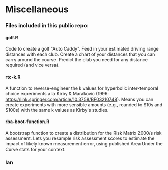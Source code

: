 # Miscellaneous

### Files included in this public repo:

#### golf.R
Code to create a golf "Auto Caddy". Feed in your estimated driving range distances with each club. Create a chart of your distances that you can carry around the course. Predict the club you need for any distance required (and vice versa).

#### rtc-k.R
A function to reverse-engineer the k values for hyperbolic inter-temporal choice experiments a la Kirby & Marakovic (1996: https://link.springer.com/article/10.3758/BF03210748). Means you can create experiments with more sensible amounts (e.g., rounded to $10s and $100s) with the same k values as Kirby's studies.

#### rba-boot-function.R
A bootstrap function to create a distribution for the Risk Matrix 2000/s risk assessment. Lets you resample risk assessment scores to estimate the impact of likely known measurement error, using published Area Under the Curve stats for your context.

### Ian
